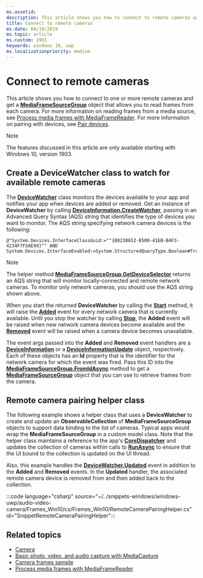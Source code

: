```yaml
---
ms.assetid: 
description: This article shows you how to connect to remote cameras and get a MediaFrameSourceGroup to retrieve frames from each camera.
title: Connect to remote cameras
ms.date: 04/19/2019
ms.topic: article
ms.custom: 19H1
keywords: windows 10, uwp
ms.localizationpriority: medium
---
```

# Connect to remote cameras

This article shows you how to connect to one or more remote cameras and get a [**MediaFrameSourceGroup**](/uwp/api/Windows.Media.Capture.Frames.MediaFrameSourceGroup) object that allows you to read frames from each camera. For more information on reading frames from a media source, see [Process media frames with MediaFrameReader](process-media-frames-with-mediaframereader.md). For more information on pairing with devices, see [Pair devices](../devices-sensors/pair-devices.md).

> [!NOTE] 
> The features discussed in this article are only available starting with Windows 10, version 1903.

## Create a DeviceWatcher class to watch for available remote cameras

The [**DeviceWatcher**](/uwp/api/windows.devices.enumeration.devicewatcher) class monitors the devices available to your app and notifies your app when devices are added or removed. Get an instance of **DeviceWatcher** by calling [**DeviceInformation.CreateWatcher**](/uwp/api/windows.devices.enumeration.deviceinformation.createwatcher#Windows_Devices_Enumeration_DeviceInformation_CreateWatcher_System_String_), passing in an Advanced Query Syntax (AQS) string that identifies the type of devices you want to monitor. The AQS string specifying network camera devices is the following:

```
@"System.Devices.InterfaceClassGuid:=""{B8238652-B500-41EB-B4F3-4234F7F5AE99}"" AND System.Devices.InterfaceEnabled:=System.StructuredQueryType.Boolean#True"
```

> [!NOTE] 
> The helper method [**MediaFrameSourceGroup.GetDeviceSelector**](/uwp/api/windows.media.capture.frames.mediaframesourcegroup.getdeviceselector) returns an AQS string that will monitor locally-connected and remote network cameras. To monitor only network cameras, you should use the AQS string shown above.


When you start the returned **DeviceWatcher** by calling the [**Start**](/uwp/api/windows.devices.enumeration.devicewatcher.start) method, it will raise the [**Added**](/uwp/api/windows.devices.enumeration.devicewatcher.added) event for every network camera that is currently available. Until you stop the watcher by calling [**Stop**](/uwp/api/windows.devices.enumeration.devicewatcher.stop), the **Added** event will be raised when new network camera devices become available and the [**Removed**](/uwp/api/windows.devices.enumeration.devicewatcher.removed) event will be raised when a camera device becomes unavailable.

The event args passed into the **Added** and **Removed** event handlers are a [**DeviceInformation**](/uwp/api/Windows.Devices.Enumeration.DeviceInformation) or a [**DeviceInformationUpdate**](/uwp/api/windows.devices.enumeration.deviceinformationupdate) object, respectively. Each of these objects has an **Id** property that is the identifier for the network camera for which the event was fired. Pass this ID into the [**MediaFrameSourceGroup.FromIdAsync**](/uwp/api/windows.media.capture.frames.mediaframesourcegroup.fromidasync) method to get a [**MediaFrameSourceGroup**](/uwp/api/windows.media.capture.frames.mediaframesourcegroup.fromidasync) object that you can use to retrieve frames from the camera.

## Remote camera pairing helper class

The following example shows a helper class that uses a **DeviceWatcher** to create and update an **ObservableCollection** of **MediaFrameSourceGroup** objects to support data binding to the list of cameras. Typical apps would wrap the **MediaFrameSourceGroup** in a custom model class. Note that the helper class maintains a reference to the app's [**CoreDispatcher**](/uwp/api/Windows.UI.Core.CoreDispatcher) and updates the collection of cameras within calls to [**RunAsync**](/uwp/api/windows.ui.core.coredispatcher.runasync) to ensure that the UI bound to the collection is updated on the UI thread.

Also, this example handles the [**DeviceWatcher.Updated**](/uwp/api/windows.devices.enumeration.devicewatcher.updated) event in addition to the **Added** and **Removed** events. In the **Updated** handler, the associated remote camera device is removed from and then added back to the collection.

:::code language="csharp" source="~/../snippets-windows/windows-uwp/audio-video-camera/Frames_Win10/cs/Frames_Win10/RemoteCameraPairingHelper.cs" id="SnippetRemoteCameraPairingHelper":::


## Related topics

* [Camera](camera.md)
* [Basic photo, video, and audio capture with MediaCapture](basic-photo-video-and-audio-capture-with-MediaCapture.md)
* [Camera frames sample](https://github.com/Microsoft/Windows-universal-samples/tree/master/Samples/CameraFrames)
* [Process media frames with MediaFrameReader](process-media-frames-with-mediaframereader.md)
 

 
